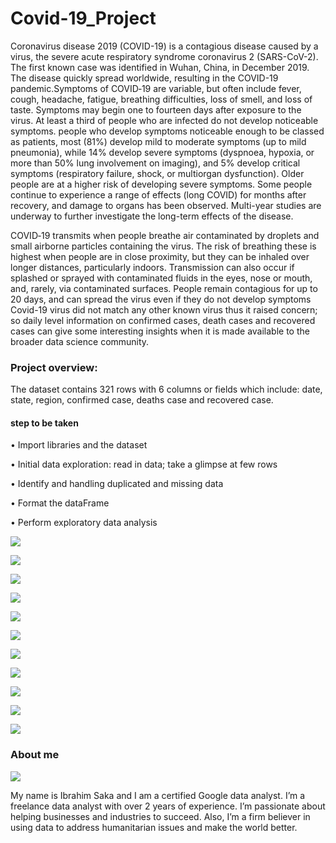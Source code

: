 # Covid-19_Project
  Coronavirus disease 2019 (COVID-19) is a contagious disease caused by a virus, the severe acute respiratory syndrome coronavirus 2 (SARS-CoV-2). The first known case was identified in Wuhan, China, in December 2019. The disease quickly spread worldwide, resulting in the COVID-19 pandemic.Symptoms of COVID‑19 are variable, but often include fever, cough, headache, fatigue, breathing difficulties, loss of smell, and loss of taste. Symptoms may begin one to fourteen days after exposure to the virus. At least a third of people who are infected do not develop noticeable symptoms. people who develop symptoms noticeable enough to be classed as patients, most (81%) develop mild to moderate symptoms (up to mild pneumonia), while 14% develop severe symptoms (dyspnoea, hypoxia, or more than 50% lung involvement on imaging), and 5% develop critical symptoms (respiratory failure, shock, or multiorgan dysfunction). Older people are at a higher risk of developing severe symptoms. Some people continue to experience a range of effects (long COVID) for months after recovery, and damage to organs has been observed. Multi-year studies are underway to further investigate the long-term effects of the disease.
  
 COVID‑19 transmits when people breathe air contaminated by droplets and small airborne particles containing the virus. The risk of breathing these is highest when people are in close proximity, but they can be inhaled over longer distances, particularly indoors. Transmission can also occur if splashed or sprayed with contaminated fluids in the eyes, nose or mouth, and, rarely, via contaminated surfaces. People remain contagious for up to 20 days, and can spread the virus even if they do not develop symptoms
Covid-19 virus did not match any other known virus thus it raised concern; so daily level information on confirmed cases, death cases and recovered cases can give some interesting insights when it is made available to the broader data science community.

### Project overview: 
The dataset contains 321 rows with 6 columns or fields which include: date, state, region, confirmed case, deaths case and recovered case.
#### step to be taken 
• Import libraries and the dataset

•	Initial data exploration: read in data; take a glimpse at few rows

•	Identify and handling duplicated and missing data

• Format the dataFrame

•	Perform exploratory data analysis 
 

![](/images/1.png)



![](/images/2.png)



![](https://github.com/Hiibee/Covid-19_Project/blob/main/images/3.png)


![](https://github.com/Hiibee/Covid-19_Project/blob/main/images/4.png)


![](https://github.com/Hiibee/Covid-19_Project/blob/main/images/5.png)



![](https://github.com/Hiibee/Covid-19_Project/blob/main/images/6.png)

![](https://github.com/Hiibee/Covid-19_Project/blob/main/images/7.png)

![](https://github.com/Hiibee/Covid-19_Project/blob/main/images/8.png)

![](https://github.com/Hiibee/Covid-19_Project/blob/main/images/9.png)

![](https://github.com/Hiibee/Covid-19_Project/blob/main/images/10.png)

![](https://github.com/Hiibee/Covid-19_Project/blob/main/images/11.png)



### About me
![](/images/pass.png)

My name is Ibrahim Saka and I am a certified Google data analyst. I’m a freelance data analyst with over 2 years of experience. I’m passionate about helping businesses and industries to succeed. Also, I’m a firm believer in using data to address humanitarian issues and make the world better.
